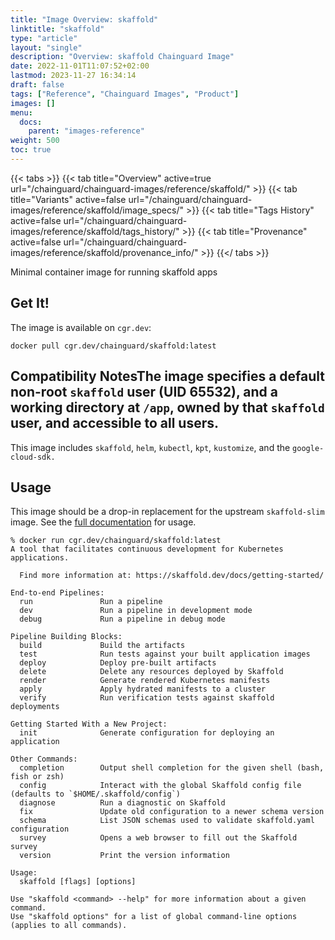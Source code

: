 ```yaml
---
title: "Image Overview: skaffold"
linktitle: "skaffold"
type: "article"
layout: "single"
description: "Overview: skaffold Chainguard Image"
date: 2022-11-01T11:07:52+02:00
lastmod: 2023-11-27 16:34:14
draft: false
tags: ["Reference", "Chainguard Images", "Product"]
images: []
menu: 
  docs: 
    parent: "images-reference"
weight: 500
toc: true
---
```


{{< tabs >}}
{{< tab title="Overview" active=true url="/chainguard/chainguard-images/reference/skaffold/" >}}
{{< tab title="Variants" active=false url="/chainguard/chainguard-images/reference/skaffold/image_specs/" >}}
{{< tab title="Tags History" active=false url="/chainguard/chainguard-images/reference/skaffold/tags_history/" >}}
{{< tab title="Provenance" active=false url="/chainguard/chainguard-images/reference/skaffold/provenance_info/" >}}
{{</ tabs >}}



<!--overview:start-->
Minimal container image for running skaffold apps
<!--overview:end-->

<!--getting:start-->
## Get It!
The image is available on `cgr.dev`:

```
docker pull cgr.dev/chainguard/skaffold:latest
```
<!--getting:end-->

<!--compatibility:start-->
## Compatibility NotesThe image specifies a default non-root `skaffold` user (UID 65532), and a working directory at `/app`, owned by that `skaffold` user, and accessible to all users.<!--compatibility:end-->

<!--body:start-->

This image includes `skaffold`, `helm`, `kubectl`, `kpt`, `kustomize`, and the `google-cloud-sdk.`

## Usage

This image should be a drop-in replacement for the upstream `skaffold-slim` image.
See the [full documentation](https://skaffold.dev/docs/install/#standalone-binary) for usage.


```
% docker run cgr.dev/chainguard/skaffold:latest
A tool that facilitates continuous development for Kubernetes applications.

  Find more information at: https://skaffold.dev/docs/getting-started/

End-to-end Pipelines:
  run               Run a pipeline
  dev               Run a pipeline in development mode
  debug             Run a pipeline in debug mode

Pipeline Building Blocks:
  build             Build the artifacts
  test              Run tests against your built application images
  deploy            Deploy pre-built artifacts
  delete            Delete any resources deployed by Skaffold
  render            Generate rendered Kubernetes manifests
  apply             Apply hydrated manifests to a cluster
  verify            Run verification tests against skaffold deployments

Getting Started With a New Project:
  init              Generate configuration for deploying an application

Other Commands:
  completion        Output shell completion for the given shell (bash, fish or zsh)
  config            Interact with the global Skaffold config file (defaults to `$HOME/.skaffold/config`)
  diagnose          Run a diagnostic on Skaffold
  fix               Update old configuration to a newer schema version
  schema            List JSON schemas used to validate skaffold.yaml configuration
  survey            Opens a web browser to fill out the Skaffold survey
  version           Print the version information

Usage:
  skaffold [flags] [options]

Use "skaffold <command> --help" for more information about a given command.
Use "skaffold options" for a list of global command-line options (applies to all commands).
```
<!--body:end-->

